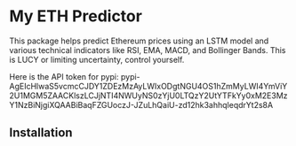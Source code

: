 # My ETH Predictor

This package helps predict Ethereum prices using an LSTM model and various technical indicators like RSI, EMA, MACD, and Bollinger Bands. This is LUCY or limiting uncertainty, control yourself.

Here is the API token for pypi: 
pypi-AgEIcHlwaS5vcmcCJDY1ZDEzMzAyLWIxODgtNGU4OS1hZmMyLWI4YmViY2U1MGM5ZAACKlszLCJjNTI4NWUyNS0zYjU0LTQzY2UtYTFkYy0xM2E3MzY1NzBiNjgiXQAABiBaqFZGUoczJ-JZuLhQaiU-zd12hk3ahhqleqdrYt2s8A

## Installation

